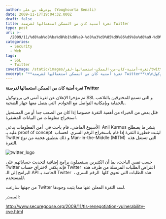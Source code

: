```yaml
---
author: يوغرطة بن علي (Youghourta Benali)
date: 2009-11-17T19:04:32.000Z
draft: false
title: ثغرة أمنية كان من الممكن استعمالها لقرصنة Twitter
type: post
url: >-
  /2009/11/%d8%ab%d8%ba%d8%b1%d8%a9-%d8%a3%d9%85%d9%86%d9%8a%d8%a9-%d9%83%d8%a7%d9%86-%d9%85%d9%86-%d8%a7%d9%84%d9%85%d9%85%d9%83%d9%86-%d8%a7%d8%b3%d8%aa%d8%b9%d9%85%d8%a7%d9%84%d9%87%d8%a7-%d9%84%d9%82%d8%b1/
categories:
  - Security
  - Web
tags:
  - SSL
  - Twitter
coverImage: /static/images/ثغرة-أمنية-كان-من-الممكن-استعمالها-لقر/twitter_logo.jpg
excerpt: "**ثغرة أمنية كان من الممكن استعمالها لقرصنة Twitter**\n\nتم مؤخرا الإعلان عن ثغرة أمني في بروتوكول SSL و التي تسمع للمخترقين بالتلاعب بالحماية وبإمكانية التواصل مع الخوادم\_ التي يتصل معها جهاز الضحية.\n\nقلل بعض من الخبراء من أهمية الثغرة خصوصا إذا كان"
---
```

**ثغرة أمنية كان من الممكن استعمالها لقرصنة Twitter**

تم مؤخرا الإعلان عن ثغرة أمني في بروتوكول SSL و التي تسمع للمخترقين بالتلاعب بالحماية وبإمكانية التواصل مع الخوادم  التي يتصل معها جهاز الضحية.

قلل بعض من الخبراء من أهمية الثغرة خصوصا إذا كان من الصعب جدا أو من المستحيل استخراج معلومات من البيانات المشفرة.

الأسبوع الماضي، قام باحث في  أمن المعلومات يدعى  Anil Kurmus بنشر ما يصطلح عليه بـ proof of concept  ليثبت خطورة الثغرة إذا قام باستخراج الرقم السري  لحساب Twitter و ذلك بتطبيق هجمة من نوع Man-in-the-Middle (MITM)  التي تستغل هذه الثغرة.

![twitter_logo](/static/images/ثغرة-أمنية-كان-من-الممكن-استعمالها-لقر/twitter_logo.jpg)

حسب نفس الباحث، بما أن الكثيرين يستعملون برامج إضافية لتحديث حساباتهم على Twitter فإنه يكفي لاختراق حساب Twitter  اعتراض الطلبات المرسلة من طرف هذه البرامج إلى الـ API الخاصة بـ Twitter  ، هذه الطلبات التي تحوي كلها  الرقم السري للمستخدم.

من جهتها سارعت Twitter لسد الثغرة المعلن عنها مما يثبت وجودها.

المصدر:

<http://www.securegoose.org/2009/11/tls-renegotiation-vulnerability-cve.html>
